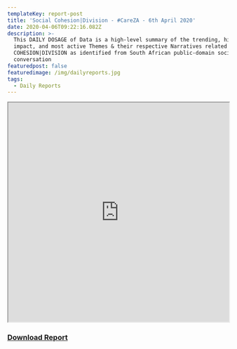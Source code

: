 ```yaml
---
templateKey: report-post
title: 'Social Cohesion|Division - #CareZA - 6th April 2020'
date: 2020-04-06T09:22:16.082Z
description: >-
  This DAILY DOSAGE of Data is a high-level summary of the trending, highest
  impact, and most active Themes & their respective Narratives related to SOCIAL
  COHESION|DIVISION as identified from South African public-domain social media
  conversation
featuredpost: false
featuredimage: /img/dailyreports.jpg
tags:
  - Daily Reports
---
```

<iframe src="https://drive.google.com/file/d/1WDMMQ8fty0SH_GRtD-gnEWU0rWmK5G96/preview" width="100%" height="500"></iframe>
<a target="blank" href="https://drive.google.com/u/0/uc?id=1WDMMQ8fty0SH_GRtD-gnEWU0rWmK5G96&export=download"><strong><h3>Download Report</h3></strong></a>